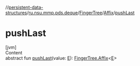 //[persistent-data-structures](../../../index.md)/[ru.nsu.mmp.pds.deque](../../index.md)/[FingerTree](../index.md)/[Affix](index.md)/[pushLast](push-last.md)



# pushLast  
[jvm]  
Content  
abstract fun [pushLast](push-last.md)(value: [E](index.md)): [FingerTree.Affix](index.md)<[E](index.md)>  



